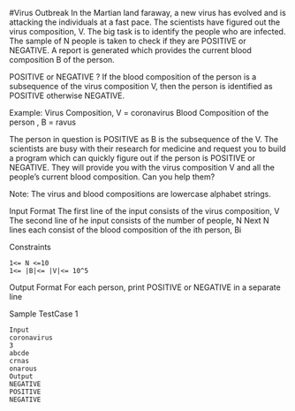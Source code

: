 
#Virus Outbreak
In the Martian land faraway, a new virus has evolved and is attacking the individuals at a fast pace. The scientists have figured out the virus composition, V. The big task is to identify the people who are infected. The sample of N people is taken to check if they are POSITIVE or NEGATIVE. A report is generated which provides the current blood composition B of the person.

POSITIVE or NEGATIVE ?
If the blood composition of the person is a subsequence of the virus composition V, then the person is identified as POSITIVE otherwise NEGATIVE.

Example:
Virus Composition, V = coronavirus
Blood Composition of the person , B = ravus

The person in question is POSITIVE as B is the subsequence of the V.
The scientists are busy with their research for medicine and request you to build a program which can quickly figure out if the person is POSITIVE or NEGATIVE. They will provide you with the virus composition V and all the people’s current blood composition. Can you help them?

Note: The virus and blood compositions are lowercase alphabet strings.

Input Format
The first line of the input consists of the virus composition, V
The second line of he input consists of the number of people, N
Next N lines each consist of the blood composition of the ith person, Bi



Constraints
```text
1<= N <=10
1<= |B|<= |V|<= 10^5
```


Output Format
For each person, print POSITIVE or NEGATIVE in a separate line

Sample TestCase 1
```text
Input
coronavirus
3
abcde
crnas
onarous
Output
NEGATIVE
POSITIVE
NEGATIVE
```


